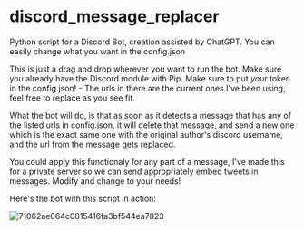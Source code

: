# discord_message_replacer
Python script for a Discord Bot, creation assisted by ChatGPT. You can easily change what you want in the config.json

This is just a drag and drop wherever you want to run the bot. Make sure you already have the Discord module with Pip.
Make sure to put *your* token in the config.json! - The urls in there are the current ones I've been using, feel free to replace as you see fit.

What the bot will do, is that as soon as it detects a message that has any of the listed urls in config.json, it will delete that message, and send a new one which is the exact same one with the original author's discord username, and the url from the message gets replaced.

You could apply this functionaly for any part of a message, I've made this for a private server so we can send appropriately embed tweets in messages. Modify and change to your needs!

Here's the bot with this script in action:

![71062ae064c0815416fa3bf544ea7823](https://github.com/p8wer/discord_message_replacer/assets/31834469/0c44087c-42b8-44d5-8ca8-c60f7946ea7c)
